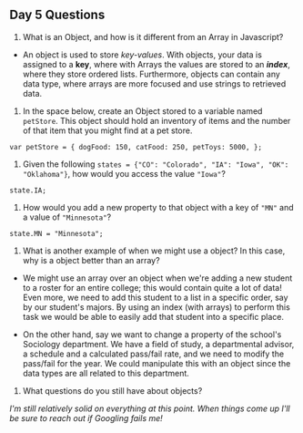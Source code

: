 ## Day 5 Questions

1. What is an Object, and how is it different from an Array in Javascript?

+ An object is used to store *key-values*. With objects, your data is assigned to a **key**, where with Arrays the values are stored to an ***index***, where they store ordered lists. Furthermore, objects can contain any data type, where arrays are more focused and use strings to retrieved data.


1. In the space below, create an Object stored to a variable named `petStore`.  This object should hold an inventory of items and the number of that item that you might find at a pet store.

``var petStore = {
  dogFood: 150,
  catFood: 250,
  petToys: 5000,
};``


1. Given the following `states = {"CO": "Colorado", "IA": "Iowa", "OK": "Oklahoma"}`, how would you access the value `"Iowa"`?

``state.IA;``


1. How would you add a new property to that object with a key of `"MN"` and a value of `"Minnesota"`?


``state.MN = "Minnesota";``


1. What is another example of when we might use a object?  In this case, why is a object better than an array?


+ We might use an array over an object when we're adding a new student to a roster for an entire college; this would contain quite a lot of data! Even more, we need to add this student to a list in a specific order, say by our student's majors. By using an index (with arrays) to perform this task we would be able to easily add that student into a specific place.

+ On the other hand, say we want to change a property of the school's Sociology department. We have a field of study, a departmental advisor, a schedule and a calculated pass/fail rate, and we need to modify the pass/fail for the year. We could manipulate this with an object since the data types are all related to this department.


1. What questions do you still have about objects?

*I'm still relatively solid on everything at this point. When things come up I'll be sure to reach out if Googling fails me!*

